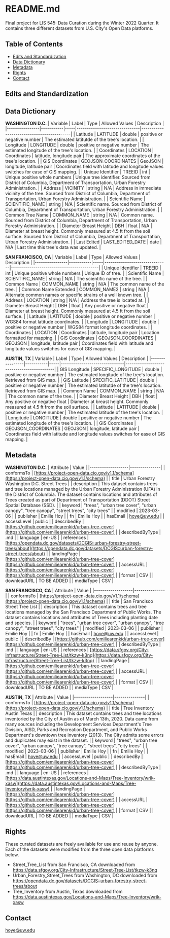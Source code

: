 # README.md
Final project for LIS 545: Data Curation during the Winter 2022 Quarter. It contains three different datasets from U.S. City's Open Data platforms.
## Table of Contents
- [Edits and Standardization](https://github.com/emiliearenkid/urban-tree-cover/edit/main/README.md#edits-and-standardization)
- [Data Dictionary](https://github.com/emiliearenkid/urban-tree-cover/edit/main/README.md#data-dictionary)
- [Metadata](https://github.com/emiliearenkid/urban-tree-cover/edit/main/README.md#metadata)
- [Rights](https://github.com/emiliearenkid/urban-tree-cover/edit/main/README.md#rights)
- [Contact](https://github.com/emiliearenkid/urban-tree-cover/edit/main/README.md#contact)
## Edits and Standardization
## Data Dictionary
**WASHINGTON D.C.**
| Variable | Label | Type | Allowed Values | Description |
|----------------|-----------|-----|-------------------------------|-------------------------------------------|
| Latitude | LATITUDE | double | positive or negative number | The estimated latitutde of the tree's location. |
| Longitude | LONGITUDE | double | positive or negative number | The estimated longitude of the tree's location. |
| Coordinates | LOCATION | Coordinates | latitude, longitude pair | The approximate coordinates of the tree's location. |
| GIS Coordinates | GEOJSON_COORDINATES | GeoJSON | longitude, latitude pair | Coordinates field with latitude and longitude values switches for ease of GIS mapping. |
| Unique Identifier | TREEID | int | Unique positive whole numbers | Unique tree identifier. Sourced from District of Columbia, Department of Transportation, Urban Forestry Administration. |
| Address | VICINITY | string | N/A | Address in immediate vicinity of the tree. Sourced from District of Columbia, Department of Transportation, Urban Forestry Administration. |
| Scientific Name | SCIENTIFIC_NAME | string | N/A | Scientific name. Sourced from District of Columbia, Department of Transportation, Urban Forestry Administration. |
| Common Tree Name | COMMON_NAME | string | N/A | Common name. Sourced from District of Columbia, Department of Transportation, Urban Forestry Administration. |
| Diameter Breast Height | DBH | float | N/A | Diameter at breast height. Commonly measured at 4.5 ft from the soil surface. Sourced from District of Columbia, Department of Transportation, Urban Forestry Administration. |
| Last Edited | LAST_EDITED_DATE | date | N/A | Last time this tree's data was updated. |

**SAN FRANCISCO, CA**
| Variable | Label | Type | Allowed Values | Description |
|----------------|-----------|-----|-------------------------------|-------------------------------------------|
| Unique Identifier | TREEID | int | Unique positive whole numbers | Unique ID of tree. |
| Scientific Name | SCIENTIFIC_NAME | string | N/A | The scientific name of the tree. |
| Common Name | COMMON_NAME | string | N/A | The common name of the tree. |
| Common Name Extended | COMMON_NAME2 | string | N/A | Alternate common names or specific strains of a well known tree. |
| Address | LOCATION | string | N/A | Address the tree is located at. |
| Diameter Breast Height | DBH | float | Any positive or negative float | Diameter at breast height. Commonly measured at 4.5 ft from the soil surface. |
| Latitude | LATITUDE | double | positive or negative number | WGS84 format latitude coordinates. |
| Longitude | LONGITUDE | double | positive or negative number | WGS84 format longitude coordinates. |
| Coordinates | LOCATION | Coordinates | latitude, longitude pair | Location formatted for mapping. |
| GIS Coordinates | GEOJSON_COORDINATES | GEOJSON | longitude, latitude pair | Coordinates field with latitude and longitude values switches for ease of GIS mapping. |

**AUSTIN, TX**
| Variable | Label | Type | Allowed Values | Description |
|----------------|-----------|-----|-------------------------------|-------------------------------------------|
| GIS Longitude | SPECIFIC_LONGITUDE | double | positive or negative number | The estimated longitude of the tree's location. Retrieved from GIS map. |
| GIS Latitude | SPECIFIC_LATITUDE | double | positive or negative number | The estimated latitutde of the tree's location. Retrieved from GIS map. |
| Common Name | COMMON_NAME | string | N/A | The common name of the tree. |
| Diameter Breast Height | DBH | float | Any positive or negative float | Diameter at breast height. Commonly measured at 4.5 ft from the soil surface. |
| Latitude | LATITUDE | double | positive or negative number | The estimated latitude of the tree's location. |
| Longitude | LONGITUDE | double | positive or negative number | The estimated longitude of the tree's location. |
| GIS Coordinates | GEOJSON_COORDINATES | GEOJSON | longitude, latitude pair | Coordinates field with latitude and longitude values switches for ease of GIS mapping. |
## Metadata
**WASHINGTON D.C.**
| Attribute | Value         |
|-------------------|---------------|
| conformsTo | [https://project-open-data.cio.gov/v1.1/schema](https://project-open-data.cio.gov/v1.1/schema) |
| title | Urban Forestry Washington D.C. Street Trees |
| description | This dataset contains trees and tree locations managed by the Urban Forestry Administration (UFA) in the District of Columbia. The dataset contains locations and attributes of Trees created as part of Department of Transportation (DDOT) Street Spatial Database (SSD). |
| keyword | "trees", "urban tree cover", "urban canopy", "tree canopy", "street trees", "city trees" |
| modified | 2023-03-06 |
| publisher | Emilie Hoy |
| fn | Emilie Hoy |
| hasEmail | hoye@uw.edu |
| accessLevel | public |
| describedBy | [https://github.com/emiliearenkid/urban-tree-cover](https://github.com/emiliearenkid/urban-tree-cover) |
| describedByType | .md |
| language | en-US |
| references | [https://opendata.dc.gov/datasets/DCGIS::urban-forestry-street-trees/about](https://opendata.dc.gov/datasets/DCGIS::urban-forestry-street-trees/about) |
| landingPage | [https://github.com/emiliearenkid/urban-tree-cover](https://github.com/emiliearenkid/urban-tree-cover) |
| accessURL | [https://github.com/emiliearenkid/urban-tree-cover](https://github.com/emiliearenkid/urban-tree-cover) |
| format | CSV |
| downloadURL | TO BE ADDED |
| mediaType | CSV |

**SAN FRANCISCO, CA**
| Attribute | Value         |
|-------------------|---------------|
| conformsTo | [https://project-open-data.cio.gov/v1.1/schema](https://project-open-data.cio.gov/v1.1/schema) |
| title | San Francisco Street Tree List |
| description | This dataset contains trees and tree locations managed by the San Francisco Department of Public Works. The dataset contains locations and attributes of Trees including planting date and species. |
| keyword | "trees", "urban tree cover", "urban canopy", "tree canopy", "street trees", "city trees" |
| modified | 2023-03-06 |
| publisher | Emilie Hoy |
| fn | Emilie Hoy |
| hasEmail | hoye@uw.edu |
| accessLevel | public |
| describedBy | [https://github.com/emiliearenkid/urban-tree-cover](https://github.com/emiliearenkid/urban-tree-cover) |
| describedByType | .md |
| language | en-US |
| references | [https://data.sfgov.org/City-Infrastructure/Street-Tree-List/tkzw-k3nq](https://data.sfgov.org/City-Infrastructure/Street-Tree-List/tkzw-k3nq) |
| landingPage | [https://github.com/emiliearenkid/urban-tree-cover](https://github.com/emiliearenkid/urban-tree-cover) |
| accessURL | [https://github.com/emiliearenkid/urban-tree-cover](https://github.com/emiliearenkid/urban-tree-cover) |
| format | CSV |
| downloadURL | TO BE ADDED |
| mediaType | CSV |

**AUSTIN, TX**
| Attribute | Value         |
|-------------------|---------------|
| conformsTo | [https://project-open-data.cio.gov/v1.1/schema](https://project-open-data.cio.gov/v1.1/schema) |
| title | Tree Inventory Austin Texas |
| description | This dataset contains trees and tree locations inventoried by the City of Austin as of March 13th, 2020. Data came from many sources including the Development Services Department's Tree Division, AISD, Parks and Recreation Department, and Public Works Department's downtown tree inventory (2013). The City admits some errors and duplicates may exist in the dataset. |
| keyword | "trees", "urban tree cover", "urban canopy", "tree canopy", "street trees", "city trees" |
| modified | 2023-03-06 |
| publisher | Emilie Hoy |
| fn | Emilie Hoy |
| hasEmail | hoye@uw.edu |
| accessLevel | public |
| describedBy | [https://github.com/emiliearenkid/urban-tree-cover](https://github.com/emiliearenkid/urban-tree-cover) |
| describedByType | .md |
| language | en-US |
| references | [https://data.austintexas.gov/Locations-and-Maps/Tree-Inventory/wrik-xasw](https://data.austintexas.gov/Locations-and-Maps/Tree-Inventory/wrik-xasw) |
| landingPage | [https://github.com/emiliearenkid/urban-tree-cover](https://github.com/emiliearenkid/urban-tree-cover) |
| accessURL | [https://github.com/emiliearenkid/urban-tree-cover](https://github.com/emiliearenkid/urban-tree-cover) |
| format | CSV |
| downloadURL | TO BE ADDED |
| mediaType | CSV |
## Rights
These curated datasets are freely available for use and reuse by anyone.
Each of the datasets were modified from the three open data platforms below. 
- Street_Tree_List from San Francisco, CA downloaded from https://data.sfgov.org/City-Infrastructure/Street-Tree-List/tkzw-k3nq
- Urban_Forestry_Street_Trees from Washington, DC downloaded from https://opendata.dc.gov/datasets/DCGIS::urban-forestry-street-trees/about
- Tree_Inventory from Austin, Texas downloaded from https://data.austintexas.gov/Locations-and-Maps/Tree-Inventory/wrik-xasw
## Contact
hoye@uw.edu

